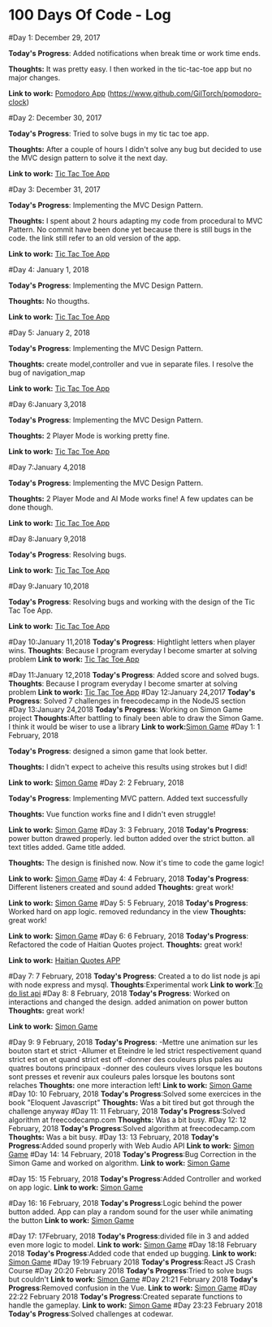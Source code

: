# 100 Days Of Code - Log

#Day 1: December 29, 2017

**Today's Progress**: Added notifications when break time or work time ends.

**Thoughts:** It was pretty easy. I then worked in the tic-tac-toe app but no major changes.

**Link to work:**  [Pomodoro  App](https://codepen.io/BlessedCamper/pen/KXwYNY?editors=0010)
                                  (https://www.github.com/GilTorch/pomodoro-clock)

#Day 2: December 30, 2017

**Today's Progress**: Tried to solve bugs in my tic tac toe app.

**Thoughts:** After a couple of hours I didn't solve any bug but decided to use the MVC design pattern to solve it the next day.

**Link to work:** [Tic Tac Toe App](http://www.github.com/GilTorch/tic-tac-toe)


#Day 3: December 31, 2017

**Today's Progress**: Implementing the MVC Design Pattern.

**Thoughts:** I spent about 2 hours adapting my code from procedural to MVC Pattern. No commit have been done yet because there is still bugs in the code. the link still refer to an old version of the app.

**Link to work:** [Tic Tac Toe App](http://www.github.com/GilTorch/tic-tac-toe)

#Day 4: January 1, 2018

**Today's Progress**: Implementing the MVC Design Pattern.

**Thoughts:** No thougths.

**Link to work:** [Tic Tac Toe App](http://www.github.com/GilTorch/tic-tac-toe)

#Day 5: January 2, 2018

**Today's Progress**: Implementing the MVC Design Pattern.

**Thoughts:** create model,controller and vue in separate files. I resolve the bug of navigation_map

**Link to work:** [Tic Tac Toe App](http://www.github.com/GilTorch/tic-tac-toe)

#Day 6:January 3,2018

**Today's Progress**: Implementing the MVC Design Pattern.

**Thoughts:** 2 Player Mode is working pretty fine.

**Link to work:** [Tic Tac Toe App](http://www.github.com/GilTorch/tic-tac-toe)

#Day 7:January 4,2018

**Today's Progress**: Implementing the MVC Design Pattern.

**Thoughts:** 2 Player Mode and AI Mode works fine! A few updates can be done though.

**Link to work:** [Tic Tac Toe App](http://www.github.com/GilTorch/tic-tac-toe)

#Day 8:January 9,2018

**Today's Progress**: Resolving bugs.

**Link to work:** [Tic Tac Toe App](http://www.github.com/GilTorch/tic-tac-toe)

#Day 9:January 10,2018

**Today's Progress**: Resolving bugs and working with the design of the Tic Tac Toe App.

**Link to work:** [Tic Tac Toe App](http://www.github.com/GilTorch/tic-tac-toe)

#Day 10:January 11,2018
**Today's Progress**: Hightlight letters when player wins.
**Thoughts**: Because I program everyday I become smarter at solving problem
**Link to work:** [Tic Tac Toe App](http://www.github.com/GilTorch/tic-tac-toe)

#Day 11:January 12,2018
**Today's Progress**: Added score and solved bugs.
**Thoughts**: Because I program everyday I become smarter at solving problem
**Link to work:** [Tic Tac Toe App](http://www.github.com/GilTorch/tic-tac-toe)
#Day 12:January 24,2017
**Today's Progress**: Solved 7 challenges in freecodecamp in the NodeJS section
#Day 13:January 24,2018
**Today's Progress**: Working on Simon Game project
**Thoughts**:After battling to finaly been able to draw the Simon Game. I think it would be wiser to use a library
**Link to work:**[Simon Game](https://www.github.com/GilTorch/simon-game)
#Day 1: 1 February, 2018

**Today's Progress**: designed a simon game that look better.

**Thoughts:** I didn't expect to acheive this results using strokes but I did!

**Link to work:**  [Simon Game](https://www.github.com/GilTorch/simon-game)
#Day 2: 2 February, 2018

**Today's Progress**: Implementing MVC pattern. Added text successfully

**Thoughts:** Vue function works fine and I didn't even struggle!

**Link to work:**  [Simon Game](https://www.github.com/GilTorch/simon-game)
#Day 3: 3 February, 2018
**Today's Progress**: power button drawed properly. led button added over the strict button.
all text titles added. Game title added.

**Thoughts:** The design is finished now. Now it's time to code the game logic!

**Link to work:**  [Simon Game](https://www.github.com/GilTorch/simon-game)
#Day 4: 4 February, 2018
**Today's Progress**: Different listeners created and sound added
**Thoughts:** great work!

**Link to work:**  [Simon Game](https://www.github.com/GilTorch/simon-game)
#Day 5: 5 February, 2018
**Today's Progress**: Worked hard on app logic. removed redundancy in the view
**Thoughts:** great work!

**Link to work:**  [Simon Game](https://www.github.com/GilTorch/simon-game)
#Day 6: 6 February, 2018
**Today's Progress**: Refactored the code of Haitian Quotes project.
**Thoughts:** great work!

**Link to work:**  [Haitian Quotes APP](https://www.github.com/GilTorch/haitian-quotes)

#Day 7: 7 February, 2018
**Today's Progress**: Created a to do list node js api with node express and mysql.
**Thoughts**:Experimental work
**Link to work**:[To do list api](https://github.com/GilTorch/to-do-list-app-with-my-sql.git)
#Day 8: 8 February, 2018
**Today's Progress**: Worked on interactions and changed the design. added animation on power button
**Thoughts:** great work!

**Link to work:**  [Simon Game](https://www.github.com/GilTorch/simon-game)

#Day 9: 9 February, 2018
**Today's Progress**: -Mettre une animation sur les bouton start et strict
  -Allumer et Eteindre le led strict respectivement quand
	strict est on et quand strict est off
  -donner des couleurs plus pales au quatres boutons principaux
  -donner des couleurs vives lorsque les boutons sont presses 
	et revenir aux couleurs pales lorsque les boutons sont relaches
**Thoughts:** one more interaction left!
**Link to work:**  [Simon Game](https://www.github.com/GilTorch/simon-game)
#Day 10: 10 February, 2018
**Today's Progress**:Solved some exercices in the book "Eloquent Javascript"
**Thoughts:** Was a bit tired but got through the challenge anyway
#Day 11: 11 February, 2018
**Today's Progress**:Solved algorithm at freecodecamp.com
**Thoughts:** Was a bit busy.
#Day 12: 12 February, 2018
**Today's Progress**:Solved algorithm at freecodecamp.com
**Thoughts:** Was a bit busy.
#Day 13: 13 February, 2018
**Today's Progress**:Added sound properly with Web Audio API
**Link to work:**  [Simon Game](https://www.github.com/GilTorch/simon-game)
#Day 14: 14 February, 2018
**Today's Progress**:Bug Correction in the Simon Game and worked on algorithm.
**Link to work:**  [Simon Game](https://www.github.com/GilTorch/simon-game)

#Day 15: 15 February, 2018
**Today's Progress**:Added Controller and worked on app logic.
**Link to work:**  [Simon Game](https://www.github.com/GilTorch/simon-game)

#Day 16: 16 February, 2018
**Today's Progress**:Logic behind the power button added. App can play a random sound for the user while animating the button
**Link to work:**  [Simon Game](https://www.github.com/GilTorch/simon-game)

#Day 17: 17February, 2018
**Today's Progress**:divided file in 3 and added even more logic to model.
**Link to work:**  [Simon Game](https://www.github.com/GilTorch/simon-game)
#Day 18:18 February 2018
**Today's Progress**:Added code that ended up bugging.
**Link to work:**  [Simon Game](https://www.github.com/GilTorch/simon-game)
#Day 19:19 February 2018
**Today's Progress**:React JS Crash Course
#Day 20:20 February 2018
**Today's Progress**:Tried to solve bugs but couldn't
**Link to work:**  [Simon Game](https://www.github.com/GilTorch/simon-game)
#Day 21:21 February 2018
**Today's Progress**:Removed confusion in the Vue.
**Link to work:**  [Simon Game](https://www.github.com/GilTorch/simon-game)
#Day 22:22 February 2018
**Today's Progress**:Created separate functions to handle the gameplay.
**Link to work:**  [Simon Game](https://www.github.com/GilTorch/simon-game)
#Day 23:23 February 2018
**Today's Progress**:Solved challenges at codewar.